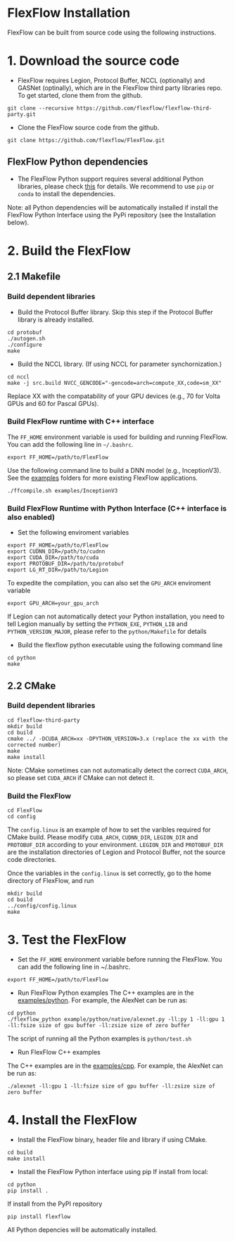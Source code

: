 # FlexFlow Installation
FlexFlow can be built from source code using the following instructions.

# 1. Download the source code
* FlexFlow requires Legion, Protocol Buffer, NCCL (optionally) and GASNet (optinally), which are in the FlexFlow third party libraries repo.
To get started, clone them from the github.
```
git clone --recursive https://github.com/flexflow/flexflow-third-party.git
```

* Clone the FlexFlow source code from the github.
```
git clone https://github.com/flexflow/FlexFlow.git
```

## FlexFlow Python dependencies
* The FlexFlow Python support requires several additional Python libraries, please check [this](https://github.com/flexflow/FlexFlow/blob/master/python/requirements.txt) for details. 
We recommend to use `pip` or `conda` to install the dependencies. 

Note: all Python dependencies will be automatically installed if install the FlexFlow Python Interface using the PyPi repository (see the Installation below).

# 2. Build the FlexFlow
## 2.1 Makefile
### Build dependent libraries
* Build the Protocol Buffer library.
Skip this step if the Protocol Buffer library is already installed.
```
cd protobuf
./autogen.sh
./configure
make
```

* Build the NCCL library. (If using NCCL for parameter synchornization.)
```
cd nccl
make -j src.build NVCC_GENCODE="-gencode=arch=compute_XX,code=sm_XX"
```
Replace XX with the compatability of your GPU devices (e.g., 70 for Volta GPUs and 60 for Pascal GPUs).

### Build FlexFlow runtime with C++ interface
The `FF_HOME` environment variable is used for building and running FlexFlow. You can add the following line in `~/.bashrc`.
```
export FF_HOME=/path/to/FlexFlow
```
Use the following command line to build a DNN model (e.g., InceptionV3). See the [examples](examples) folders for more existing FlexFlow applications.
```
./ffcompile.sh examples/InceptionV3
```

### Build FlexFlow Runtime with Python Interface (C++ interface is also enabled)

* Set the following enviroment variables
```
export FF_HOME=/path/to/FlexFlow
export CUDNN_DIR=/path/to/cudnn
export CUDA_DIR=/path/to/cuda
export PROTOBUF_DIR=/path/to/protobuf
export LG_RT_DIR=/path/to/Legion
```
To expedite the compilation, you can also set the `GPU_ARCH` enviroment variable
```
export GPU_ARCH=your_gpu_arch
``` 
If Legion can not automatically detect your Python installation, you need to tell Legion manually by setting the `PYTHON_EXE`, `PYTHON_LIB` and `PYTHON_VERSION_MAJOR`, please refer to the `python/Makefile` for details

* Build the flexflow python executable using the following command line
```
cd python
make 
```

## 2.2 CMake

### Build dependent libraries
```
cd flexflow-third-party
mkdir build
cd build
cmake ../ -DCUDA_ARCH=xx -DPYTHON_VERSION=3.x (replace the xx with the corrected number)
make
make install
```
Note: CMake sometimes can not automatically detect the correct `CUDA_ARCH`, so please set `CUDA_ARCH` if CMake can not detect it. 

### Build the FlexFlow
```
cd FlexFlow
cd config
```

The `config.linux` is an example of how to set the varibles required for CMake build. Please modify `CUDA_ARCH`, `CUDNN_DIR`, `LEGION_DIR` and `PROTOBUF_DIR` according to your environment.  `LEGION_DIR` and `PROTOBUF_DIR` are the installation directories of Legion and Protocol Buffer, not the source code directories.

Once the variables in the `config.linux` is set correctly, go to the home directory of FlexFlow, and run
```
mkdir build
cd build
../config/config.linux
make
```

# 3. Test the FlexFlow
* Set the `FF_HOME` environment variable before running the FlexFlow. You can add the following line in ~/.bashrc.
```
export FF_HOME=/path/to/FlexFlow
```

* Run FlexFlow Python examples
The C++ examples are in the [examples/python](https://github.com/flexflow/FlexFlow/tree/master/examples/python). 
For example, the AlexNet can be run as:
```
cd python
./flexflow_python example/python/native/alexnet.py -ll:py 1 -ll:gpu 1 -ll:fsize size of gpu buffer -ll:zsize size of zero buffer
``` 
The script of running all the Python examples is `python/test.sh`

* Run FlexFlow C++ examples

The C++ examples are in the [examples/cpp](https://github.com/flexflow/FlexFlow/tree/master/examples/cpp). 
For example, the AlexNet can be run as:
```
./alexnet -ll:gpu 1 -ll:fsize size of gpu buffer -ll:zsize size of zero buffer
``` 

# 4. Install the FlexFlow

* Install the FlexFlow binary, header file and library if using CMake. 
```
cd build
make install
```

* Install the FlexFlow Python interface using pip
If install from local:
```
cd python
pip install .
```

If install from the PyPI repository
```
pip install flexflow
```
All Python depencies will be automatically installed. 
